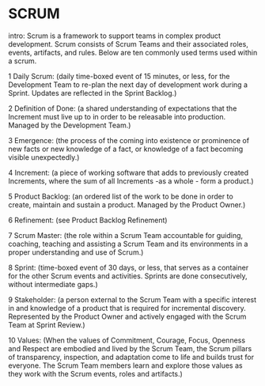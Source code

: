 # SCRUM

intro:
Scrum is a framework to support teams in complex product development. Scrum consists of Scrum Teams and their associated roles, events, artifacts, and rules. Below are ten commonly used terms used within a scrum.

1 Daily Scrum: 
(daily time-boxed event of 15 minutes, or less, for the Development Team to re-plan the next day of development work during a Sprint. Updates are reflected in the Sprint Backlog.)

2 Definition of Done: 
(a shared understanding of expectations that the Increment must live up to in order to be releasable into production. Managed by the Development Team.)

3 Emergence:
(the process of the coming into existence or prominence of new facts or new knowledge of a fact, or knowledge of a fact becoming visible unexpectedly.)

4 Increment:
(a piece of working software that adds to previously created Increments, where the sum of all Increments -as a whole - form a product.)

5 Product Backlog:
(an ordered list of the work to be done in order to create, maintain and sustain a product. Managed by the Product Owner.)

6 Refinement:
(see Product Backlog Refinement)

7 Scrum Master:
(the role within a Scrum Team accountable for guiding, coaching, teaching and assisting a Scrum Team and its environments in a proper understanding and use of Scrum.)

8 Sprint:
(time-boxed event of 30 days, or less, that serves as a container for the other Scrum events and activities. Sprints are done consecutively, without intermediate gaps.)

9 Stakeholder:
(a person external to the Scrum Team with a specific interest in and knowledge of a product that is required for incremental discovery. Represented by the Product Owner and actively engaged with the Scrum Team at Sprint Review.)

10 Values: 
(When the values of Commitment, Courage, Focus, Openness and Respect are embodied and lived by the Scrum Team, the Scrum pillars of transparency, inspection, and adaptation come to life and builds trust for everyone. The Scrum Team members learn and explore those values as they work with the Scrum events, roles and artifacts.)
